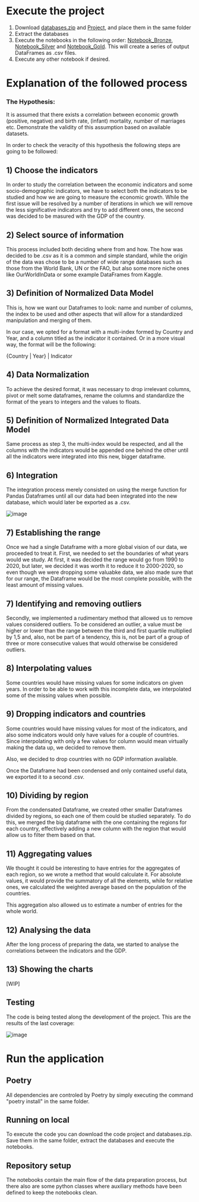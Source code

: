 # Execute the project

1) Download [databases.zip](https://github.com/devonfw-forge/python-data-driven-decisions/blob/main-data-sharks/Databases.zip) and [Project](https://github.com/devonfw-forge/python-data-driven-decisions/tree/main-data-sharks/Project), and place them in the same folder
2) Extract the databases
3) Execute the notebooks in the following order: [Notebook_Bronze](https://github.com/devonfw-forge/python-data-driven-decisions/blob/main-data-sharks/Notebook_Bronze.ipynb), [Notebook_Silver](https://github.com/devonfw-forge/python-data-driven-decisions/blob/main-data-sharks/Notebook_Silver.ipynb) and [Notebook_Gold](https://github.com/devonfw-forge/python-data-driven-decisions/blob/main-data-sharks/Notebook_Golden.ipynb). This will create a series of output DataFrames as .csv files.
4) Execute any other notebook if desired.


# Explanation of the followed process

### The Hypothesis:

It is assumed that there exists a correlation between economic growth (positive, negative) and birth rate, (infant) mortality, number of marriages etc. Demonstrate the validity of this assumption based on available datasets. 

In order to check the veracity of this hypothesis the following steps are going to be followed:

## 1) Choose the indicators

In order to study the correlation between the economic indicators and some socio-demographic indicators, we have to select both the indicators to be studied and how we are going to measure the economic growth. While the first issue will be resolved by a number of iterations in which we will remove the less significative indicators and try to add different ones, the second was decided to be masured with the GDP of the country.

## 2) Select source of information

This process included both deciding where from and how. The how was decided to be .csv as it is a common and simple standard, while the origin of the data was chose to be a number of wide range databases such as those from the World Bank, UN or the FAO, but also some more niche ones like OurWorldInData or some example DataFrames from Kaggle.

## 3) Definition of Normalized Data Model

This is, how we want our Dataframes to look: name and number of columns, the index to be used and other aspects that will allow for a standardized manipulation and merging of them.

In our case, we opted for a format with a multi-index formed by Country and Year, and a column titled as the indicator it contained. Or in a more visual way, the format will be the following:

{Country | Year} | Indicator

## 4) Data Normalization

To achieve the desired format, it was necessary to drop irrelevant columns, pivot or melt some dataframes, rename the columns and standardize the format of the years to integers and the values to floats.

## 5) Definition of Normalized Integrated Data Model

Same process as step 3, the multi-index would be respected, and all the columns with the indicators would be appended one behind the other until all the indicators were integrated into this new, bigger dataframe.

## 6) Integration

The integration process merely consisted on using the merge function for Pandas Dataframes until all our data had been integrated into the new database, which would later be exported as a .csv.

![image](https://github.com/devonfw-forge/python-data-driven-decisions/blob/aaa43f45b6e6f46b5596aefec8942fa4f2131aad/model-definition-diagram%20(1).png)

## 7) Establishing the range

Once we had a single Dataframe with a more global vision of our data, we proceeded to treat it. First, we needed to set the boundaries of what years would we study. At first, it was decided the range would go from 1990 to 2020, but later, we decided it was worth it to reduce it to 2000-2020, so even though we were dropping some valuabke data, we also made sure that for our range, the Dataframe would be the most complete possible, with the least amount of missing values.

## 7) Identifying and removing outliers

Secondly, we implemented a rudimentary method that allowed us to remove values considered outliers. To be considered an outlier, a value must be higher or lower than the range between the third and first quartile multiplied by 1,5 and, also, not be part of a tendency, this is, not be part of a group of three or more consecutive values that would otherwise be considered outliers.

## 8) Interpolating values

Some countries would have missing values for some indicators on given years. In order to be able to work with this incomplete data, we interpolated some of the missing values when possible.

## 9) Dropping indicators and countries

Some countries would have missing values for most of the indicators, and also some indicators would only have values for a couple of countries. Since interpolating with only a few values for column would mean virtually making the data up, we decided to remove them.

Also, we decided to drop countries with no GDP information available.

Once the Dataframe had been condensed and only contained useful data, we exported it to a second .csv.

## 10) Dividing by region

From the condensated Dataframe, we created other smaller Dataframes divided by regions, so each one of them could be studied separately. To do this, we merged the big dataframe with the one containing the regions for each country, effectively adding a new column with the region that would allow us to filter them based on that.

## 11) Aggregating values

We thought it could be interesting to have entries for the aggregates of each region, so we wrote a method that would calculate it. For absolute values, it would provide the summatory of all the elements, while for relative ones, we calculated the weighted average based on the population of the countries.

This aggregation also allowed us to estimate a number of entries for the whole world.

## 12) Analysing the data

After the long process of preparing the data, we started to analyse the correlations between the indicators and the GDP.

## 13) Showing the charts

[WIP]


## Testing

The code is being tested along the development of the project. This are the results of the last coverage:

![image](https://github.com/devonfw-forge/python-data-driven-decisions/blob/main-data-sharks/image.png)



# Run the application
## Poetry
All dependencies are controled by Poetry by simply executing the command "poetry install" in the same folder.

## Running on local
To execute the code you can download the code project and databases.zip. Save them in the same folder, extract the databases and execute the notebooks.

## Repository setup
The notebooks contain the main flow of the data preparation process, but there also are some python classes where auxiliary methods have been defined to keep the notebooks clean.
